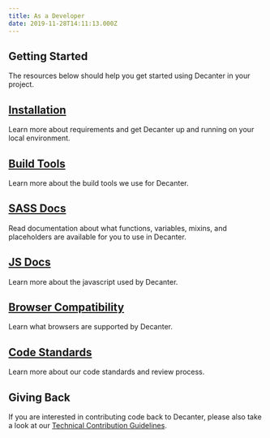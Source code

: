 ```yaml
---
title: As a Developer
date: 2019-11-28T14:11:13.000Z
---
```

## Getting Started

The resources below should help you get started using Decanter in your project.

## [Installation](/page/use-decanter-as-a-developer-installation/)
Learn more about requirements and get Decanter up and running on your local environment.

## [Build Tools](/page/use-decanter-as-a-developer-build-tools/)
Learn more about the build tools we use for Decanter.

## [SASS Docs](/docs/scss/index.html)
Read documentation about what functions, variables, mixins, and placeholders are available for you to use in Decanter.

## [JS Docs](/docs/js/index.html)
Learn more about the javascript used by Decanter.

## [Browser Compatibility](/page/use-decanter-as-a-developer-browser-compatibility/)
Learn what browsers are supported by Decanter.

## [Code Standards](/page/use-decanter-as-a-developer-code-standards/)
Learn more about our code standards and review process.


## Giving Back

If you are interested in contributing code back to Decanter, please also take a look at our [Technical Contribution Guidelines](/page/about-contributing/).
